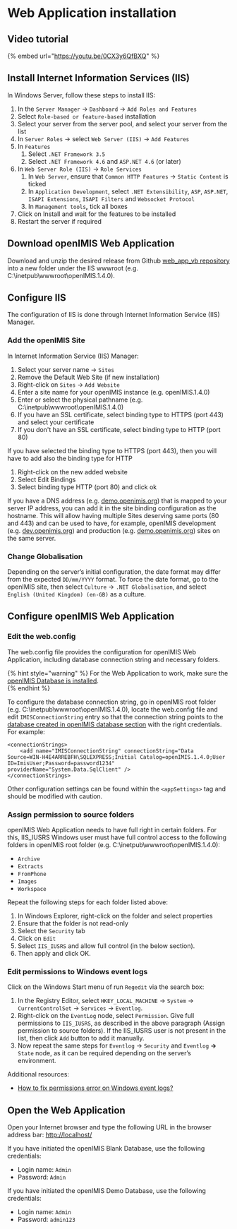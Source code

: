 # Web Application installation

## **Video tutorial** 

{% embed url="https://youtu.be/0CX3y6QfBXQ" %}

## **Install** Internet Information Services \(**IIS**\)

In Windows Server, follow these steps to install IIS:

1. In the `Server Manager` → `Dashboard` → `Add Roles and Features`
2. Select `Role-based or feature-based` installation
3. Select your server from the server pool, and select your server from the list
4. In `Server Roles` → select `Web Server (IIS)` → `Add Features`
5. In `Features`
   1. Select `.NET Framework 3.5`
   2. Select `.NET Framework 4.6` and `ASP.NET 4.6` \(or later\)
6. In `Web Server Role (IIS)` → `Role Services`
   1. In `Web Server`, ensure that `Common HTTP Features` → `Static Content` is ticked
   2. In `Application Development`, select `.NET Extensibility`, `ASP`, `ASP.NET`, `ISAPI Extensions`, `ISAPI Filters` and `Websocket Protocol`
   3. In `Management tools`**,** tick all boxes
7. Click on Install and wait for the features to be installed
8. Restart the server if required

## **Download openIMIS Web Application**

Download and unzip the desired release from Github [web\_app\_vb repository](https://github.com/openimis/web_app_vb/releases/latest) into a new folder under the IIS wwwroot \(e.g. C:\inetpub\wwwroot\openIMIS.1.4.0\).

## **Configure IIS** 

The configuration of IIS is done through Internet Information Service \(IIS\) Manager.

### **Add the openIMIS Site**

In Internet Information Service \(IIS\) Manager:

1. Select your server name → `Sites`
2. Remove the Default Web Site \(if new installation\)
3. Right-click on `Sites` → `Add Website`
4. Enter a site name for your openIMIS instance \(e.g. openIMIS.1.4.0\)
5. Enter or select the physical pathname \(e.g. C:\inetpub\wwwroot\openIMIS.1.4.0\)
6. If you have an SSL certificate, select binding type to HTTPS \(port 443\) and select your certificate
7. If you don't have an SSL certificate, select binding type to HTTP \(port 80\)

If you have selected the binding type to HTTPS \(port 443\), then you will have to add also the binding type for HTTP

1. Right-click on the new added website
2. Select Edit Bindings
3. Select binding type HTTP \(port 80\) and click ok

If you have a DNS address \(e.g. [demo.openimis.org](http://demo.openimis.org/)\) that is mapped to your server IP address, you can add it in the site binding configuration as the hostname. This will allow having multiple Sites deserving same ports \(80 and 443\) and can be used to have, for example, openIMIS development \(e.g. [dev.openimis.org](http://dev.openimis.org/)\) and production \(e.g. [demo.openimis.org](http://demo.openimis.org/)\) sites on the same server. 

### **Change Globalisation**

Depending on the server’s initial configuration, the date format may differ from the expected `DD/mm/YYYY` format. To force the date format, go to the openIMIS site, then select `Culture` → `.NET Globalisation`, and select `English (United Kingdom) (en-GB)` as a culture.

## Configure openIMIS Web Application

### **Edit the web.config** 

The web.config file provides the configuration for openIMIS Web Application, including database connection string and necessary folders.

{% hint style="warning" %}
For the Web Application to work, make sure the [openIMIS Database is installed](database-installation.md).  
{% endhint %}

To configure the database connection string, go in openIMIS root folder \(e.g. C:\inetpub\wwwroot\openIMIS.1.4.0\), locate the web.config file and edit `IMISConnectionString` entry so that the connection string points to the [database created in openIMIS database section](https://openimis.atlassian.net/wiki/spaces/OP/pages/906592471#WA2.1Databaseinstallation-create_db) with the right credentials. For example:

```markup
<connectionStrings> 
    <add name="IMISConnectionString" connectionString="Data Source=WIN-H4E4ARREBFH\SQLEXPRESS;Initial Catalog=openIMIS.1.4.0;User ID=ImisUser;Password=password1234" providerName="System.Data.SqlClient" /> 
</connectionStrings>
```

Other configuration settings can be found within the `<appSettings>` tag and should be modified with caution.

### **Assign permission to source folders**

openIMIS Web Application needs to have full right in certain folders. For this, IIS\_IUSRS Windows user must have full control access to the following folders in openIMIS root folder \(e.g. C:\inetpub\wwwroot\openIMIS.1.4.0\): 

* `Archive`
* `Extracts`
* `FromPhone`
* `Images`
* `Workspace`

Repeat the following steps for each folder listed above:

1. In Windows Explorer, right-click on the folder and select properties
2. Ensure that the folder is not read-only
3. Select the `Security` tab
4. Click on `Edit`
5. Select `IIS_IUSRS` and allow full control \(in the below section\).
6. Then apply and click OK.

### Edit permissions to Windows event logs

Click on the Windows Start menu of run `Regedit` via the search box:

1. In the Registry Editor, select `HKEY_LOCAL_MACHINE` → `System` → `CurrentControlSet` → `Services` → `Eventlog`.
2. Right-click on the `EventLog` node, select `Permission`. Give full permissions to `IIS_IUSRS`, as described in the above paragraph \(Assign permission to source folders\). If the IIS\_IUSRS user is not present in the list, then click `Add` button to add it manually. 
3. Now repeat the same steps for `Eventlog` → `Security` and `Eventlog` **→** `State` node, as it can be required depending on the server’s environment.

Additional resources:

* [How to fix permissions error on Windows event logs?](https://openimis.atlassian.net/wiki/spaces/KB/pages/1957986327)

## Open the Web Application

Open your Internet browser and type the following URL in the browser address bar: [http://localhost/](http://localhost/)

If you have initiated the openIMIS Blank Database, use the following credentials:

* Login name: `Admin`
* Password: `Admin`

If you have initiated the openIMIS Demo Database, use the following credentials:

* Login name: `Admin`
* Password: `admin123`

